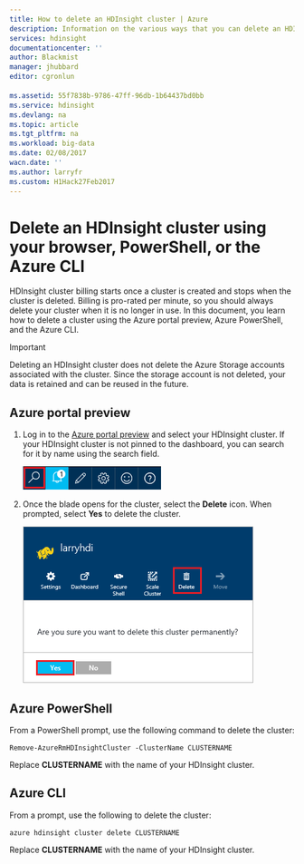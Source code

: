 ```yaml
---
title: How to delete an HDInsight cluster | Azure
description: Information on the various ways that you can delete an HDInsight cluster.
services: hdinsight
documentationcenter: ''
author: Blackmist
manager: jhubbard
editor: cgronlun

ms.assetid: 55f7838b-9786-47ff-96db-1b64437bd0bb
ms.service: hdinsight
ms.devlang: na
ms.topic: article
ms.tgt_pltfrm: na
ms.workload: big-data
ms.date: 02/08/2017
wacn.date: ''
ms.author: larryfr
ms.custom: H1Hack27Feb2017
---
```


# Delete an HDInsight cluster using your browser, PowerShell, or the Azure CLI

HDInsight cluster billing starts once a cluster is created and stops when the cluster is deleted. Billing is pro-rated per minute, so you should always delete your cluster when it is no longer in use. In this document, you learn how to delete a cluster using the Azure portal preview, Azure PowerShell, and the Azure CLI.

> [!IMPORTANT]
> Deleting an HDInsight cluster does not delete the Azure Storage accounts associated with the cluster. Since the storage account is not deleted, your data is retained and can be reused in the future.

## Azure portal preview

1. Log in to the [Azure portal preview](https://portal.azure.cn) and select your HDInsight cluster. If your HDInsight cluster is not pinned to the dashboard, you can search for it by name using the search field.

    ![portal search](./media/hdinsight-delete-cluster/navbar.png)

2. Once the blade opens for the cluster, select the **Delete** icon. When prompted, select **Yes** to delete the cluster.

    ![delete icon](./media/hdinsight-delete-cluster/deletecluster.png)

## Azure PowerShell

From a PowerShell prompt, use the following command to delete the cluster:

```
Remove-AzureRmHDInsightCluster -ClusterName CLUSTERNAME
```

Replace **CLUSTERNAME** with the name of your HDInsight cluster.

## Azure CLI

From a prompt, use the following to delete the cluster:

```
azure hdinsight cluster delete CLUSTERNAME
```

Replace **CLUSTERNAME** with the name of your HDInsight cluster.